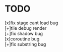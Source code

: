 # TODO
[x]fix stage cant load bug  
[+]tile debug render  
[+]fix shadow bug  
[x]coroutine bug  
[+]fix substring bug  